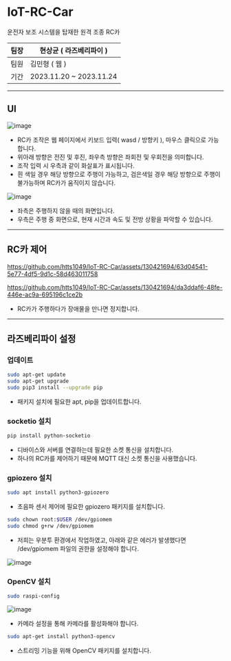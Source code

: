 # IoT-RC-Car

운전자 보조 시스템을 탑재한 원격 조종 RC카

| 팀장 | 현상균 ( 라즈베리파이 ) |
| --- | --- |
| 팀원 | 김민형 ( 웹 ) |
| 기간 | 2023.11.20 ~ 2023.11.24 |

---

## UI

![image](https://github.com/htts1049/IoT-RC-Car/assets/130421694/129e336a-ab05-41bf-9215-08914d0c3678)

- RC카 조작은 웹 페이지에서 키보드 입력( wasd / 방향키 ), 마우스 클릭으로 가능합니다.
- 위아래 방향은 전진 및 후진, 좌우측 방향은 좌회전 및 우회전을 의미합니다.
- 조작 입력 시 우측과 같이 화살표가 표시됩니다.
- 흰 색일 경우 해당 방향으로 주행이 가능하고, 검은색일 경우 해당 방향으로 주행이 불가능하며 RC카가 움직이지 않습니다.

![image](https://github.com/htts1049/IoT-RC-Car/assets/130421694/9835e2d9-e936-4ea2-b494-f1ace8837993)

- 좌측은 주행하지 않을 때의 화면입니다.
- 우측은 주행 중 화면으로, 현재 시간과 속도 및 전방 상황을 파악할 수 있습니다.

---

## RC카 제어

https://github.com/htts1049/IoT-RC-Car/assets/130421694/63d04541-5e77-4df5-9d1c-58d463011758

https://github.com/htts1049/IoT-RC-Car/assets/130421694/da3ddaf6-48fe-446e-ac9a-695196c1ce2b



- RC카가 주행하다가 장애물을 만나면 정지합니다.

---

## 라즈베리파이 설정

### 업데이트

```bash
sudo apt-get update
sudo apt-get upgrade
sudo pip3 install --upgrade pip
```

- 패키지 설치에 필요한 apt, pip을 업데이트합니다.

### socketio 설치

```bash
pip install python-socketio
```

- 디바이스와 서버를 연결하는데 필요한 소켓 통신을 설치합니다.
- 하나의 RC카를 제어하기 때문에 MQTT 대신 소켓 통신을 사용했습니다.

### gpiozero 설치

```bash
sudo apt install python3-gpiozero
```

- 초음파 센서 제어에 필요한 gpiozero 패키지를 설치합니다.

```bash
sudo chown root:$USER /dev/gpiomem
sudo chmod g+rw /dev/gpiomem
```

- 저희는 우분투 환경에서 작업하였고, 아래와 같은 에러가 발생했다면 /dev/gpiomem 파일의 권한을 설정해야 합니다.
    
![image](https://github.com/htts1049/IoT-RC-Car/assets/130421694/54c5e9f8-8fb2-4b0d-aa99-42b6c4b55e6c)


### OpenCV 설치

```bash
sudo raspi-config
```

![image](https://github.com/htts1049/IoT-RC-Car/assets/130421694/3fe4d099-63dc-445c-bc3a-397026bb05ac)


- 카메라 설정을 통해 카메라를 활성화해야 합니다.

```bash
sudo apt-get install python3-opencv
```

- 스트리밍 기능을 위해 OpenCV 패키지를 설치합니다.